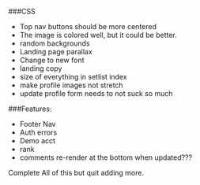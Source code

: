 ###CSS
  * Top nav buttons should be more centered
  * The image is colored well, but it could be better. 
  * random backgrounds
  * Landing page parallax
  * Change to new font
  * landing copy
  * size of everything in setlist index 
  * make profile images not stretch
  * update profile form needs to not suck so much



  ###Features:
   * Footer Nav
   * Auth errors
   * Demo acct
   * rank
   * comments re-render at the bottom when updated???

  Complete All of this but quit adding more.